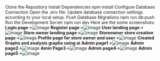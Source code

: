 Clone the Repository
Install Dependencies
npm install
Configure Database Connection
Open the .env file.
Update database connection settings according to your local setup.
Push Database Migrations
npm run db:push
Run the Development Server
npm run dev
Here are the some screenshots:
<b>Login page</b>->![image](https://github.com/user-attachments/assets/2fb7c0ef-600a-41cc-8dd5-23bc635b065e)
<b>Register page</b>->![image](https://github.com/user-attachments/assets/d830338e-cf66-4db9-9e8f-770f65eb073d)
<b>User landing page</b>->![image](https://github.com/user-attachments/assets/ecb17e06-743b-4cab-9b7f-0a8d9787eba4)
<b>Store owner landing page</b>->![image](https://github.com/user-attachments/assets/c9396e7d-3e03-46d3-9ec6-d7ed5c472fbf)
<b>Storeowner store  creation page</b>->![image](https://github.com/user-attachments/assets/2bc3865e-b1d0-4147-982e-268c8638ce48)
<b>Profile page for store owner and user</b>->![image](https://github.com/user-attachments/assets/c55df6cf-f822-4600-ba4b-6fe9844a7e49)
<b>Created Graphs and analysis graphs using ai</b>
<b>Admin page1</b>->![image](https://github.com/user-attachments/assets/451bdf31-51c1-4f2b-85b3-69ddbfe938f8)
<b>Admin page2</b>->![image](https://github.com/user-attachments/assets/3ff1d49d-23f8-40bf-bca6-f2407e21ff45)
<b>Amin Page3</b>->![image](https://github.com/user-attachments/assets/6d1ea5e2-1d1a-4bce-a6e1-f1a4158ddd0c)
<b>Admin page4</b>->![image](https://github.com/user-attachments/assets/ca365286-b3d3-457f-a34b-287959a2c79c)
<b>Admin page5</b>->![image](https://github.com/user-attachments/assets/a123f927-0e4b-4cae-8c72-1da2376345c2)






